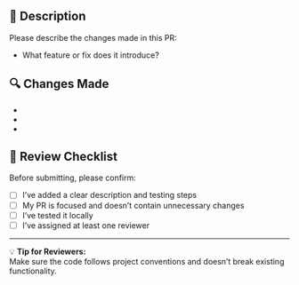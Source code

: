 ## 📝 Description
Please describe the changes made in this PR:
- What feature or fix does it introduce?

## 🔍 Changes Made
- 
- 
- 

## 👀 Review Checklist
Before submitting, please confirm:
- [ ] I’ve added a clear description and testing steps
- [ ] My PR is focused and doesn’t contain unnecessary changes
- [ ] I’ve tested it locally
- [ ] I’ve assigned at least one reviewer

---

💡 **Tip for Reviewers:**  
Make sure the code follows project conventions and doesn’t break existing functionality.

